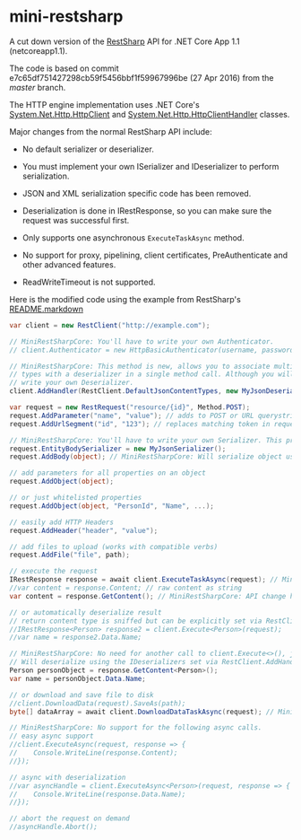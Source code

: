 # mini-restsharp

A cut down version of the [RestSharp](http://github.com/restsharp/RestSharp) API for .NET Core App 1.1 (netcoreapp1.1).

The code is based on commit e7c65df751427298cb59f5456bbf1f59967996be (27 Apr 2016) from the *master* branch.

The HTTP engine implementation uses .NET Core's
[System.Net.Http.HttpClient](https://docs.microsoft.com/en-us/dotnet/core/api/system.net.http.httpclient) and
[System.Net.Http.HttpClientHandler](https://docs.microsoft.com/en-us/dotnet/core/api/system.net.http.httpclienthandler) classes.

Major changes from the normal RestSharp API include:

* No default serializer or deserializer.

* You must implement your own ISerializer and IDeserializer to perform serialization.

* JSON and XML serialization specific code has been removed.

* Deserialization is done in IRestResponse, so you can make sure the request was successful first.

* Only supports one asynchronous `ExecuteTaskAsync` method.

* No support for proxy, pipelining, client certificates, PreAuthenticate and other advanced features.

* ReadWriteTimeout is not supported.

Here is the modified code using the example from RestSharp's [README.markdown](https://github.com/restsharp/RestSharp/blob/master/README.markdown)

```csharp
var client = new RestClient("http://example.com");

// MiniRestSharpCore: You'll have to write your own Authenticator.
// client.Authenticator = new HttpBasicAuthenticator(username, password);

// MiniRestSharpCore: This method is new, allows you to associate multiple content
// types with a deserializer in a single method call. Although you will have to
// write your own Deserializer.
client.AddHandler(RestClient.DefaultJsonContentTypes, new MyJsonDeserializer());

var request = new RestRequest("resource/{id}", Method.POST);
request.AddParameter("name", "value"); // adds to POST or URL querystring based on Method
request.AddUrlSegment("id", "123"); // replaces matching token in request.Resource

// MiniRestSharpCore: You'll have to write your own Serializer. This property is new.
request.EntityBodySerializer = new MyJsonSerializer();
request.AddBody(object); // MiniRestSharpCore: Will serialize object using MyJsonSerializer.

// add parameters for all properties on an object
request.AddObject(object);

// or just whitelisted properties
request.AddObject(object, "PersonId", "Name", ...);

// easily add HTTP Headers
request.AddHeader("header", "value");

// add files to upload (works with compatible verbs)
request.AddFile("file", path);

// execute the request
IRestResponse response = await client.ExecuteTaskAsync(request); // MiniRestSharpCore: TaskAsync style call.
//var content = response.Content; // raw content as string
var content = response.GetContent(); // MiniRestSharpCore: API change here.

// or automatically deserialize result
// return content type is sniffed but can be explicitly set via RestClient.AddHandler();
//IRestResponse<Person> response2 = client.Execute<Person>(request);
//var name = response2.Data.Name;

// MiniRestSharpCore: No need for another call to client.Execute<>(), just re-use response.
// Will deserialize using the IDeserializers set via RestClient.AddHandler();
Person personObject = response.GetContent<Person>();
var name = personObject.Data.Name;

// or download and save file to disk
//client.DownloadData(request).SaveAs(path);
byte[] dataArray = await client.DownloadDataTaskAsync(request); // MiniRestSharpCore: TaskAsync style call.

// MiniRestSharpCore: No support for the following async calls.
// easy async support
//client.ExecuteAsync(request, response => {
//    Console.WriteLine(response.Content);
//});

// async with deserialization
//var asyncHandle = client.ExecuteAsync<Person>(request, response => {
//    Console.WriteLine(response.Data.Name);
//});

// abort the request on demand
//asyncHandle.Abort();
```
